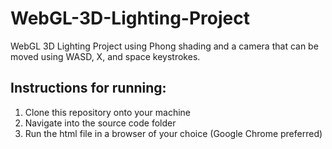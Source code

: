 # WebGL-3D-Lighting-Project
WebGL 3D Lighting Project using Phong shading and a camera that can be moved using WASD, X, and space keystrokes.
## Instructions for running:
1. Clone this repository onto your machine
2. Navigate into the source code folder
3. Run the html file in a browser of your choice (Google Chrome preferred)

